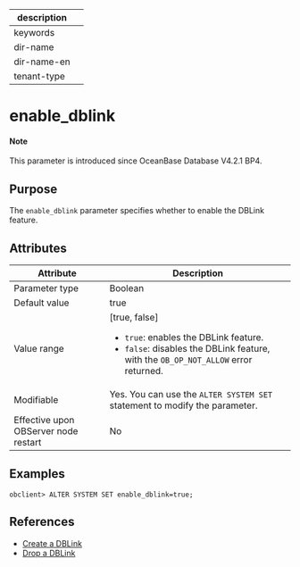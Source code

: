 | description ||
|---|---|
| keywords ||
| dir-name ||
| dir-name-en ||
| tenant-type ||

# enable_dblink

<main id="notice" type='explain'>
  <h4>Note</h4>
  <p>This parameter is introduced since OceanBase Database V4.2.1 BP4. </p>
</main>

## Purpose

The `enable_dblink` parameter specifies whether to enable the DBLink feature. 

## Attributes

| **Attribute** | **Description** |
| --- | --- |
| Parameter type | Boolean |
| Default value | true |
| Value range | [true, false]<ul><li>`true`: enables the DBLink feature. </li><li>`false`: disables the DBLink feature, with the `OB_OP_NOT_ALLOW` error returned.  </li></ul> |
| Modifiable | Yes. You can use the `ALTER SYSTEM SET` statement to modify the parameter.  |
| Effective upon OBServer node restart | No |

## Examples

```shell
obclient> ALTER SYSTEM SET enable_dblink=true;
```

## References

* [Create a DBLink](../../../../700.reference/300.database-object-management/100.manage-object-of-mysql-mode/900.manage-dblink-of-mysql-mode/100.create-a-dblink-of-mysql-mode.md)
* [Drop a DBLink](../../../../700.reference/300.database-object-management/100.manage-object-of-mysql-mode/900.manage-dblink-of-mysql-mode/500.delete-a-dblink-of-mysql-mode.md)
